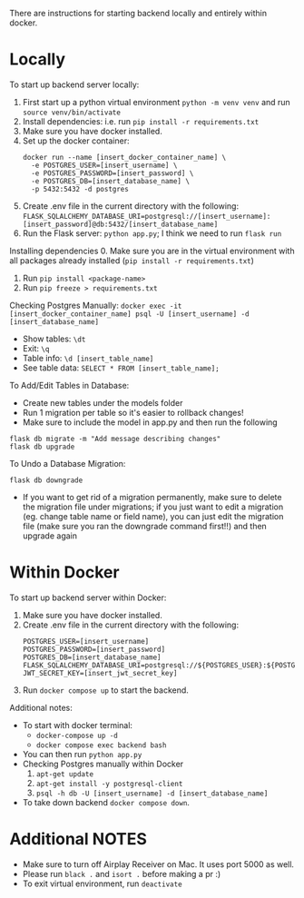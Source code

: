 There are instructions for starting backend locally and entirely within docker.  

# Locally
To start up backend server locally:
  1. First start up a python virtual environment `python -m venv venv` and run `source venv/bin/activate`
  2. Install dependencies: i.e. run `pip install -r requirements.txt`
  3. Make sure you have docker installed.
  4. Set up the docker container:
      ```
      docker run --name [insert_docker_container_name] \
        -e POSTGRES_USER=[insert_username] \
        -e POSTGRES_PASSWORD=[insert_password] \
        -e POSTGRES_DB=[insert_database_name] \
        -p 5432:5432 -d postgres
      ```
  5. Create .env file in the current directory with the following:
    ```FLASK_SQLALCHEMY_DATABASE_URI=postgresql://[insert_username]:[insert_password]@db:5432/[insert_database_name]```
  6. Run the Flask server: `python app.py`; I think we need to run `flask run`


Installing dependencies
  0. Make sure you are in the virtual environment with all packages already installed (`pip install -r requirements.txt`)
  1. Run `pip install <package-name>`
  2. Run `pip freeze > requirements.txt`

Checking Postgres Manually: `docker exec -it [insert_docker_container_name] psql -U [insert_username] -d [insert_database_name]`
- Show tables: `\dt`
- Exit: `\q`
- Table info: `\d [insert_table_name]`
- See table data: `SELECT * FROM [insert_table_name];`

To Add/Edit Tables in Database:
- Create new tables under the models folder
- Run 1 migration per table so it's easier to rollback changes!
- Make sure to include the model in app.py and then run the following
```
flask db migrate -m "Add message describing changes"
flask db upgrade
```

To Undo a Database Migration:
```
flask db downgrade
```
- If you want to get rid of a migration permanently, make sure to delete the migration file under migrations; if you just want to edit a migration (eg. change table name or field name), you can just edit the migration file (make sure you ran the downgrade command first!!) and then upgrade again

# Within Docker
To start up backend server within Docker:
  1. Make sure you have docker installed.
  2. Create .env file in the current directory with the following:
     ```
     POSTGRES_USER=[insert_username]
     POSTGRES_PASSWORD=[insert_password]
     POSTGRES_DB=[insert_database_name]
     FLASK_SQLALCHEMY_DATABASE_URI=postgresql://${POSTGRES_USER}:${POSTGRES_PASSWORD}@db:5432/${POSTGRES_DB}
     JWT_SECRET_KEY=[insert_jwt_secret_key]
     ```
  3. Run `docker compose up` to start the backend.

Additional notes:
  * To start with docker terminal: 
    * `docker-compose up -d`
    * `docker compose exec backend bash`
  * You can then run `python app.py`
  * Checking Postgres manually within Docker
    1. `apt-get update`
    2. `apt-get install -y postgresql-client`
    3. `psql -h db -U [insert_username] -d [insert_database_name]`
  * To take down backend `docker compose down`.

# Additional NOTES
- Make sure to turn off Airplay Receiver on Mac. It uses port 5000 as well.
- Please run `black .` and `isort .` before making a pr :)
- To exit virtual environment, run `deactivate`
